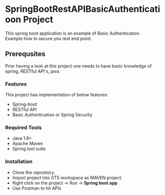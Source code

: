 # SpringBootRestAPIBasicAuthenticatioon Project

This spring boot application is an example of Basic Authentication.  
Example how to secure you rest end point.

## Prerequsites

Prior having a look at this project one needs to have basic knowledge of spring, RESTful API's, java.

### Features

This project has implementation of below features:
* Spring-boot
* RESTful API
* Basic Authentication or Spring Security

### Required Tools
* Java 1.8+
* Apache Maven
* Spring tool suite

### Installation
* Clone the repository.
* Import project into STS workspace as MAVEN project.
* Right click on the project -> Run -> **Spring boot app**
* Use Postman to hit APIs

